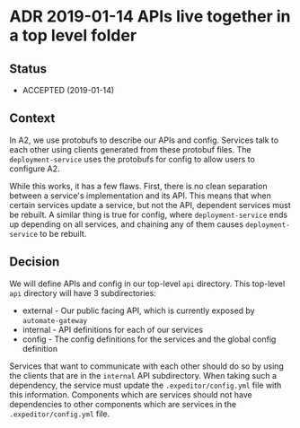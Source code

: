 # ADR 2019-01-14 APIs live together in a top level folder

## Status

* ACCEPTED (2019-01-14)

## Context

In A2, we use protobufs to describe our APIs and config. Services talk to each other using clients generated from these protobuf files. The `deployment-service` uses the protobufs for config to allow users to configure A2.

While this works, it has a few flaws. First, there is no clean separation between a service's implementation and its API. This means that when certain services update a service, but not the API, dependent services must be rebuilt. A similar thing is true for config, where `deployment-service` ends up depending on all services, and chaining any of them causes `deployment-service` to be rebuilt.

## Decision

We will define APIs and config in our top-level `api` directory. This top-level `api` directory will have 3 subdirectories:

* external - Our public facing API, which is currently exposed by `automate-gateway`
* internal - API definitions for each of our services
* config - The config definitions for the services and the global config definition

Services that want to communicate with each other should do so by using the clients that are in the `internal` API subdirectory. When taking such a dependency, the service must update the `.expeditor/config.yml` file with this information. Components which are services should not have dependencies to other components which are services in the `.expeditor/config.yml` file.
